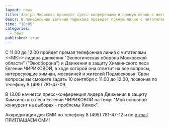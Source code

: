 ```yaml
---
layout: news
title: Завтра Чирикова проведет пресс-конференцию и прямую линию с жителями Химок
descr: В понедельник Евгения Чирикова проведет прямую линию с читателями «МК» по поводу проблем, интересующих химчан, москвичей и жителей Подмосковья. Также пройдет пресс-конференция, где будет освещен тот же круг вопросов.
time: "18:05"
categories:
  - news
published: true
---
```


С 11.00 до 12.00 пройдет прямая телефонная линия с читателями <<МК>>
лидера движения "Экологическая оборона Московской области"
("Экооборона") и Движения в защиту Химкинского леса Евгении ЧИРИКОВОЙ,
в ходе которой она ответит на все вопросы, интересующие химчан,
москвичей и жителей Подмосковья.
Свои вопросы вы сможете задать 10 сентября с 11.00 до 12.00, позвонив
по телефону 8 (495) 781-47-09.

В 13.00 начнется пресс-конференция лидера Движения в защиту
Химкинского леса  Евгении ЧИРИКОВОЙ на тему: "Мой основной конкурент
на выборах - проблемы Химок".

Аккредитация для СМИ по телефону 8 (495) 781-47-12 и по <a href="mailto:sos@mk.ru">e-mail</a>. ПРИГЛАШАЕМ СМИ!